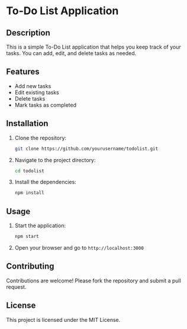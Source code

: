# To-Do List Application

## Description
This is a simple To-Do List application that helps you keep track of your tasks. You can add, edit, and delete tasks as needed.

## Features
- Add new tasks
- Edit existing tasks
- Delete tasks
- Mark tasks as completed

## Installation
1. Clone the repository:
     ```sh
     git clone https://github.com/yourusername/todolist.git
     ```
2. Navigate to the project directory:
     ```sh
     cd todolist
     ```
3. Install the dependencies:
     ```sh
     npm install
     ```

## Usage
1. Start the application:
     ```sh
     npm start
     ```
2. Open your browser and go to `http://localhost:3000`

## Contributing
Contributions are welcome! Please fork the repository and submit a pull request.

## License
This project is licensed under the MIT License.